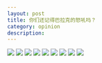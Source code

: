 ```yaml
---
layout: post
title: 你们还记得巴拉克的怒吼吗？
category: opinion
description: 
---
```

![](http://www.52jt.net/admin/etier_52jt/UploadFile/201342515013467.jpg)
![](http://www.52jt.net/admin/etier_52jt/UploadFile/201342515037700.jpg)
![](http://www.52jt.net/admin/etier_52jt/UploadFile/201342515057407.jpg)
![](http://www.52jt.net/admin/etier_52jt/UploadFile/201342515117897.jpg)
![](http://www.52jt.net/admin/etier_52jt/UploadFile/201342515135978.jpg)
![](http://www.52jt.net/admin/etier_52jt/UploadFile/201342515154167.jpg)
![](http://www.52jt.net/admin/etier_52jt/UploadFile/20134251528431.jpg)
![](http://www.52jt.net/admin/etier_52jt/UploadFile/201342515258559.jpg)
![](http://www.52jt.net/admin/etier_52jt/UploadFile/201342515313385.jpg)

